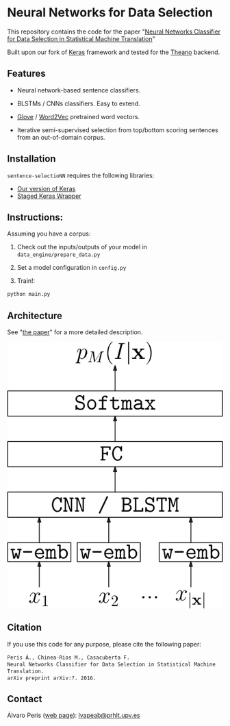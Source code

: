 # Neural Networks for Data Selection 
 
This repository contains the code for the paper "[Neural Networks Classifier for Data Selection in Statistical Machine Translation](*url*)"
 
Built upon our fork of [Keras](https://github.com/MarcBS/keras) framework and tested for the [Theano](http://deeplearning.net/software/theano)
backend.

## Features

* Neural network-based sentence classifiers.

* BLSTMs / CNNs classifiers. Easy to extend. 

* [Glove](https://github.com/lvapeab/sentence-selectioNN/blob/master/utils/preprocess_glove_vectors.py) / [Word2Vec](https://github.com/lvapeab/sentence-selectioNN/blob/master/utils/preprocess_word2vec_vectors.py) pretrained word vectors.  


* Iterative semi-supervised selection from top/bottom scoring sentences from an out-of-domain corpus. 





## Installation

`sentence-selectioNN` requires the following libraries:

 - [Our version of Keras](https://github.com/MarcBS/keras) 
 - [Staged Keras Wrapper](https://github.com/MarcBS/staged_keras_wrapper) 

## Instructions:

Assuming you have a corpus:

1) Check out the inputs/outputs of your model in `data_engine/prepare_data.py`

2) Set a model configuration in  `config.py`

3) Train!:

  ```bash
 python main.py
 ```

## Architecture

See "[the paper](*url*)" for a more detailed description.

![NN_Classifier](./docs/sentence_classifier.png)


## Citation

If you use this code for any purpose, please cite the following paper:

```
Peris Á., Chinea-Rios M., Casacuberta F. 
Neural Networks Classifier for Data Selection in Statistical Machine Translation. 
arXiv preprint arXiv:?. 2016.
```


## Contact

Álvaro Peris ([web page](http://lvapeab.github.io/)): lvapeab@prhlt.upv.es
